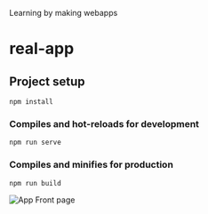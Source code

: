Learning by making webapps

# real-app
## Project setup
```
npm install
```

### Compiles and hot-reloads for development
```
npm run serve
```

### Compiles and minifies for production
```
npm run build
```

![App Front page ](https://github.com/Vasukhanna007/vuemastery/blob/master/real-app/Screen%20Shot%202020-04-16%20at%201.28.59%20AM.png)




